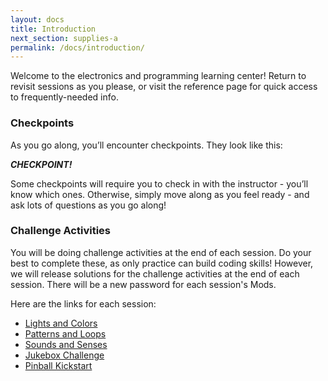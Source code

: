 ```yaml
---
layout: docs
title: Introduction
next_section: supplies-a
permalink: /docs/introduction/
---
```


Welcome to the electronics and programming learning center! Return to revisit sessions as you please, or visit the reference page for quick access to frequently-needed info.

### Checkpoints

As you go along, you’ll encounter checkpoints. They look like this:

**_CHECKPOINT!_** 

Some checkpoints will require you to check in with the instructor - you’ll know which ones. Otherwise, simply move along as you feel ready - and ask lots of questions as you go along!

### Challenge Activities

You will be doing challenge activities at the end of each session. Do your best to complete these, as only practice can build coding skills! However, we will release solutions for the challenge activities at the end of each session. There will be a new password for each session's Mods. 

Here are the links for each session:

- [Lights and Colors](https://www.dropbox.com/sh/93w3k5z04u8z07e/AAA1JtiZMLkjj-x5PQlvhUsKa?dl=0)
- [Patterns and Loops](https://www.dropbox.com/sh/a1vs4m94655x3vb/AADxdBGSetN7DcLxquXy28bua?dl=0)
- [Sounds and Senses](https://www.dropbox.com/sh/xauhe34lbizg4mn/AACwkJ8yEOwZtsSYCq8WelODa?dl=0)
- [Jukebox Challenge](https://www.dropbox.com/sh/ggi4j2s2uol44va/AADWvHy8mlpQlEQ6JytCJJ3La?dl=0)
- [Pinball Kickstart](https://www.dropbox.com/sh/vb9rxa54il0f5mg/AACbqh-5nVxHjZr1lLEwwR1va?dl=0)

<!-- You will be using this website to learn about electronics and programming. You can go back to any place in the site at any time, and there's also a page of quick references that might be useful to you as you build your pinball machine. 

As you go through the site, you'll encounter checkpoints. They look like this:

**_CHECKPOINT!_** 

When you finish a checkpoint task, check it off of your group's checkpoint list. Some of the checkpoint tasks will require you to check in with the instructor - you'll know which ones.  -->

<!-- Make any notes you think you might need for later. If there is anything you are confused about at each checkpoint, make sure to ask an instructor! It may also help to write down your questions and your answers, in case you forget and have the same question later. If there are enough questions on a single thing, we might add that to the reference page, so make sure to ask lots of questions as you go along! -->
